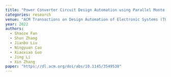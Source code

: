 ```yaml
---
title: "Power Converter Circuit Design Automation using Parallel Monte Carlo Tree Search"
categories: research
venue: "ACM Transactions on Design Automation of Electronic Systems (TODAES)"
year: 2022
authors:
  - Shaoze Fan
  - Shun Zhang
  - Jianbo Liu
  - Ningyuan Cao
  - Xiaoxiao Guo
  - Jing Li
  - Xin Zhang
paper: "https://dl.acm.org/doi/abs/10.1145/3549538"
---
```

